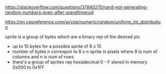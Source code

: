 https://stackoverflow.com/questions/37840270/rand-not-generating-random-numbers-even-after-srandtimenull


https://en.cppreference.com/w/cpp/numeric/random/uniform_int_distribution


sprite is a group of bytes which are a binary rep of the desired pic
- up to 15 bytes for a possible sprite of 8 x 15
- number of bytes n correspon to 8 x n sprite in pixels where 8 is num of columns and n is num of rows
- there's a group of sprites rep hexadecimal 0 - F stored in memory 0x000 to 0x1FF
